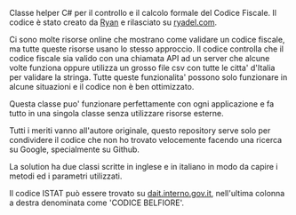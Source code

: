Classe helper C# per il controllo e il calcolo formale del Codice Fiscale. Il codice è stato creato da [Ryan](https://www.ryadel.com/author/ryan/) e rilasciato su [ryadel.com](https://www.ryadel.com/en/italian-tax-code-fiscal-code-vat-id-c-sharp-class/).

Ci sono molte risorse online che mostrano come validare un codice fiscale, ma tutte queste risorse usano lo stesso approccio. Il codice controlla che il codice fiscale sia valido con una chiamata API ad un server che alcune volte funziona oppure utilizza un grosso file csv con tutte le citta' d'Italia per validare la stringa. Tutte queste funzionalita' possono solo funzionare in alcune situazioni e il codice non è ben ottimizzato.

Questa classe puo' funzionare perfettamente con ogni applicazione e fa tutto in una singola classe senza utilizzare risorse esterne.

Tutti i meriti vanno all'autore originale, questo repository serve solo per condividere il codice che non ho trovato velocemente facendo una ricerca su Google, specialmente su Github.

La solution ha due classi scritte in inglese e in italiano in modo da capire i metodi ed i parametri utilizzati.

Il codice ISTAT può essere trovato su [dait.interno.gov.it](https://dait.interno.gov.it/territorio-e-autonomie-locali/sut/elenco_codici_comuni.php), nell'ultima colonna a destra denominata come 'CODICE BELFIORE'.
